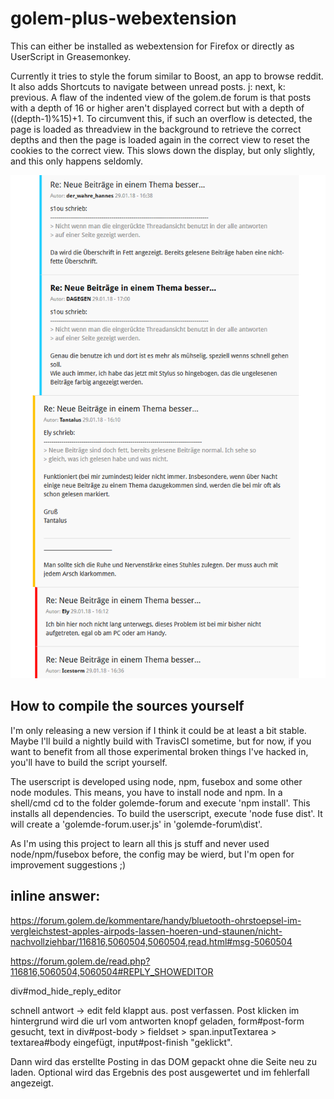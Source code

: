 # golem-plus-webextension

This can either be installed as webextension for Firefox or directly as UserScript in Greasemonkey.

Currently it tries to style the forum similar to Boost, an app to browse reddit.
It also adds Shortcuts to navigate between unread posts. j: next, k: previous.
A flaw of the indented view of the golem.de forum is that posts with a depth of 16 or higher aren't displayed correct but with a depth of ((depth-1)%15)+1. To circumvent this, if such an overflow is detected, the page is loaded as threadview in the background to retrieve the correct depths and then the page is loaded again in the correct view to reset the cookies to the correct view. This slows down the display, but only slightly, and this only happens seldomly.

![Preview of Style the script creates](https://raw.githubusercontent.com/Bccc1/golem-plus-webextension/master/doc/Screenshot-01.png)

## How to compile the sources yourself
I'm only releasing a new version if I think it could be at least a bit stable. Maybe I'll build a nightly build with TravisCI sometime, but for now, if you want to benefit from all those experimental broken things I've hacked in, you'll have to build the script yourself. 

The userscript is developed using node, npm, fusebox and some other node modules. 
This means, you have to install node and npm.
In a shell/cmd cd to the folder golemde-forum and execute 'npm install'.
This installs all dependencies.
To build the userscript, execute 'node fuse dist'. It will create a 'golemde-forum.user.js' in 'golemde-forum\dist'.

As I'm using this project to learn all this js stuff and never used node/npm/fusebox before, the config may be wierd, but I'm open for improvement suggestions ;)



## inline answer:

https://forum.golem.de/kommentare/handy/bluetooth-ohrstoepsel-im-vergleichstest-apples-airpods-lassen-hoeren-und-staunen/nicht-nachvollziehbar/116816,5060504,5060504,read.html#msg-5060504



https://forum.golem.de/read.php?116816,5060504,5060504#REPLY_SHOWEDITOR


div#mod_hide_reply_editor


schnell antwort -> edit feld klappt aus.
post verfassen.
Post klicken
im hintergrund wird die url vom antworten knopf geladen, form#post-form gesucht, text in div#post-body > fieldset > span.inputTextarea > textarea#body  eingefügt, input#post-finish "geklickt".

Dann wird das erstellte Posting in das DOM gepackt ohne die Seite neu zu laden. Optional wird das Ergebnis des post ausgewertet und im fehlerfall angezeigt.
